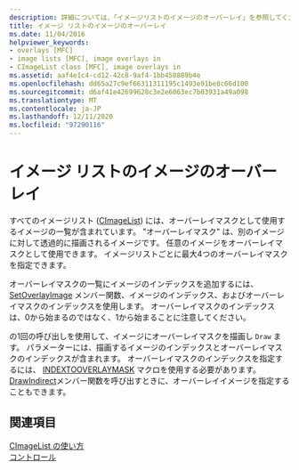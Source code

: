 ```yaml
---
description: 詳細については、「イメージリストのイメージのオーバーレイ」を参照してください。
title: イメージ リストのイメージのオーバーレイ
ms.date: 11/04/2016
helpviewer_keywords:
- overlays [MFC]
- image lists [MFC], image overlays in
- CImageList class [MFC], image overlays in
ms.assetid: aaf4e1c4-cd12-42c8-9af4-1bb458889b4e
ms.openlocfilehash: dd65a27c9ef66311311195c1493e91be8c66d100
ms.sourcegitcommit: d6af41e42699628c3e2e6063ec7b03931a49a098
ms.translationtype: MT
ms.contentlocale: ja-JP
ms.lasthandoff: 12/11/2020
ms.locfileid: "97290116"
---
```

# <a name="image-overlays-in-image-lists"></a>イメージ リストのイメージのオーバーレイ

すべてのイメージリスト ([CImageList](reference/cimagelist-class.md)) には、オーバーレイマスクとして使用するイメージの一覧が含まれています。 "オーバーレイマスク" は、別のイメージに対して透過的に描画されるイメージです。 任意のイメージをオーバーレイマスクとして使用できます。 イメージリストごとに最大4つのオーバーレイマスクを指定できます。

オーバーレイマスクの一覧にイメージのインデックスを追加するには、 [SetOverlayImage](reference/cimagelist-class.md#setoverlayimage) メンバー関数、イメージのインデックス、およびオーバーレイマスクのインデックスを使用します。 オーバーレイマスクのインデックスは、0から始まるのではなく、1から始まることに注意してください。

の1回の呼び出しを使用して、イメージにオーバーレイマスクを描画し `Draw` ます。 パラメーターには、描画するイメージのインデックスとオーバーレイマスクのインデックスが含まれます。 オーバーレイマスクのインデックスを指定するには、 [INDEXTOOVERLAYMASK](/windows/win32/api/commctrl/nf-commctrl-indextooverlaymask) マクロを使用する必要があります。 [DrawIndirect](reference/cimagelist-class.md#drawindirect)メンバー関数を呼び出すときに、オーバーレイイメージを指定することもできます。

## <a name="see-also"></a>関連項目

[CImageList の使い方](using-cimagelist.md)<br/>
[コントロール](controls-mfc.md)
